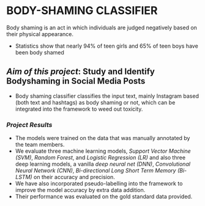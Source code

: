 # BODY-SHAMING CLASSIFIER

Body shaming is an act in which individuals are judged negatively based on their physical appearance.
- Statistics show that nearly 94% of teen girls and 65% of teen boys have been body shamed

## _Aim of this project_: Study and Identify Bodyshaming in Social Media Posts
- Body shaming classifier classifies the input text, mainly Instagram based (both text and hashtags) as body shaming or not, which can be integrated into the framework to weed out toxicity. 

### _Project Results_
- The models were trained on the data that was manually annotated by the team members. 
- We evaluate three machine learning models, *Support Vector Machine (SVM)*, *Random Forest*, and *Logistic Regression (LR)* and also three deep learning models, a vanilla *deep neural net (DNN)*, *Convolutional Neural Network (CNN)*, *Bi-directional Long Short Term Memory (Bi-LSTM)* on their accuracy and precision. 
- We have also incorporated pseudo-labelling into the framework to improve the model accuracy by extra data addition. 
- Their performance was evaluated on the gold standard data provided.

